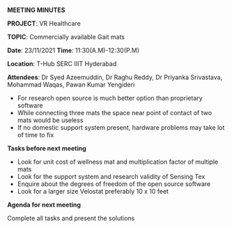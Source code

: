 ﻿

**MEETING MINUTES**

**PROJECT**: VR Healthcare

**TOPIC**: Commercially available Gait mats

**Date**: 23/11/2021 **Time**: 11:30(A.M)-12:30(P.M)

**Location**: T-Hub SERC IIIT Hyderabad

**Attendees**: Dr Syed Azeemuddin, Dr Raghu Reddy, Dr Priyanka Srivastava, Mohammad Waqas, Pawan Kumar Yengideri

 - For research open source is much better option than proprietary software
 - While connecting three mats the space near point of contact of two mats would be useless
 - If no domestic support system present, hardware problems may take lot of time to fix

**Tasks before next meeting**

 - Look for unit cost of wellness mat and multiplication factor of multiple mats
 - Look for the support system and research validity of Sensing Tex
 - Enquire about the degrees of freedom of the open source software
 - Look for a larger size Velostat preferably 10 x 10 feet

**Agenda for next meeting**

Complete all tasks and present the solutions
